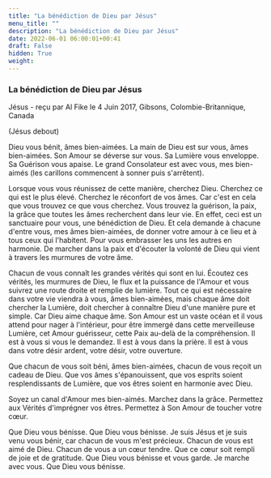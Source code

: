 ```yaml
---
title: "La bénédiction de Dieu par Jésus"
menu_title: ""
description: "La bénédiction de Dieu par Jésus"
date: 2022-06-01 06:00:01+00:41
draft: False
hidden: True
weight:
---
```

### La bénédiction de Dieu par Jésus

Jésus - reçu par Al Fike le 4 Juin 2017, Gibsons, Colombie-Britannique, Canada

(Jésus debout)

Dieu vous bénit, âmes bien-aimées. La main de Dieu est sur vous, âmes bien-aimées. Son Amour se déverse sur vous. Sa Lumière vous enveloppe. Sa Guérison vous apaise. Le grand Consolateur est avec vous, mes bien-aimés (les carillons commencent à sonner puis s'arrêtent).

Lorsque vous vous réunissez de cette manière, cherchez Dieu. Cherchez ce qui est le plus élevé. Cherchez le réconfort de vos âmes. Car c'est en cela que vous trouvez ce que vous cherchez. Vous trouvez la guérison, la paix, la grâce que toutes les âmes recherchent dans leur vie. En effet, ceci est un sanctuaire pour vous, une bénédiction de Dieu. Et cela demande à chacune d'entre vous, mes âmes bien-aimées, de donner votre amour à ce lieu et à tous ceux qui l'habitent. Pour vous embrasser les uns les autres en harmonie. De marcher dans la paix et d'écouter la volonté de Dieu qui vient à travers les murmures de votre âme.

Chacun de vous connaît les grandes vérités qui sont en lui. Écoutez ces vérités, les murmures de Dieu, le flux et la puissance de l'Amour et vous suivrez une route droite et remplie de lumière. Tout ce qui est nécessaire dans votre vie viendra à vous, âmes bien-aimées, mais chaque âme doit chercher la Lumière, doit chercher à connaître Dieu d'une manière pure et simple. Car Dieu aime chaque âme. Son Amour est un vaste océan et il vous attend pour nager à l'intérieur, pour être immergé dans cette merveilleuse Lumière, cet Amour guérisseur, cette Paix au-delà de la compréhension. Il est à vous si vous le demandez. Il est à vous dans la prière. Il est à vous dans votre désir ardent, votre désir, votre ouverture.

Que chacun de vous soit béni, âmes bien-aimées, chacun de vous reçoit un cadeau de Dieu. Que vos âmes s'épanouissent, que vos esprits soient resplendissants de Lumière, que vos êtres soient en harmonie avec Dieu.

Soyez un canal d'Amour mes bien-aimés. Marchez dans la grâce. Permettez aux Vérités d'imprégner vos êtres. Permettez à Son Amour de toucher votre cœur.

Que Dieu vous bénisse. Que Dieu vous bénisse. Je suis Jésus et je suis venu vous bénir, car chacun de vous m'est précieux. Chacun de vous est aimé de Dieu. Chacun de vous a un cœur tendre. Que ce cœur soit rempli de joie et de gratitude. Que Dieu vous bénisse et vous garde. Je marche avec vous. Que Dieu vous bénisse.




